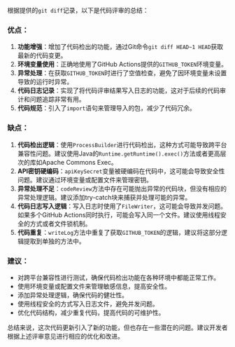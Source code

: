根据提供的`git diff`记录，以下是代码评审的总结：

### 优点：

1. **功能增强**：增加了代码检出的功能，通过Git命令`git diff HEAD~1 HEAD`获取最新的代码变更。
2. **环境变量使用**：正确地使用了GitHub Actions提供的`GITHUB_TOKEN`环境变量。
3. **异常处理**：在获取`GITHUB_TOKEN`时进行了空值检查，避免了因环境变量未设置导致的运行时异常。
4. **代码日志记录**：实现了将代码评审结果写入日志的功能，这对于后续的代码审计和问题追踪非常有用。
5. **代码规范**：引入了`import`语句来管理导入的包，减少了代码冗余。

### 缺点：

1. **代码检出逻辑**：使用`ProcessBuilder`进行代码检出，这种方式可能导致跨平台兼容性问题。建议使用Java的`Runtime.getRuntime().exec()`方法或者更高层次的库如Apache Commons Exec。
2. **API密钥硬编码**：`apiKeySecret`变量被硬编码在代码中，这可能会导致安全性问题。建议通过环境变量或配置文件来管理密钥。
3. **异常处理不足**：`codeReview`方法中存在可能抛出异常的代码块，但没有相应的异常处理逻辑。建议添加try-catch块来捕获并处理可能的异常。
4. **代码日志写入逻辑**：写入日志时使用了`FileWriter`，这可能会导致并发问题。如果多个GitHub Actions同时执行，可能会写入同一个文件。建议使用线程安全的方式或者文件锁机制。
5. **代码重复**：`writeLog`方法中重复了获取`GITHUB_TOKEN`的逻辑，建议将这部分逻辑提取到单独的方法中。

### 建议：

- 对跨平台兼容性进行测试，确保代码检出功能在各种环境中都能正常工作。
- 使用环境变量或配置文件来管理敏感信息，提高安全性。
- 添加异常处理逻辑，确保代码的健壮性。
- 使用线程安全的方式写入日志文件，避免并发问题。
- 优化代码结构，减少重复代码，提高代码的可维护性。

总结来说，这次代码更新引入了新的功能，但也存在一些潜在的问题。建议开发者根据上述评审意见进行相应的优化和改进。
